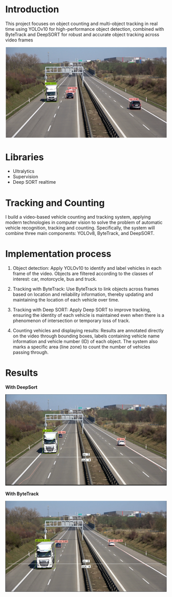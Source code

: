 # Introduction 

This project focuses on object counting and multi-object tracking in real time using YOLOv10 for high-performance object detection, combined with ByteTrack and DeepSORT for robust and accurate object tracking across video frames

![tracking_demo](Images/Tracking.png)

# Libraries
- Ultralytics
- Supervision
- Deep SORT realtime

# Tracking and Counting

I build a video-based vehicle counting and tracking system, applying modern technologies in computer vision to solve the problem of automatic vehicle recognition, tracking and counting. Specifically, the system will combine three main components: YOLOv8, ByteTrack, and DeepSORT.

# Implementation process

1. Object detection: Apply YOLOv10 to identify and label vehicles in each frame of the video. Objects are filtered according to the classes of interest: car, motorcycle, bus and truck.

2. Tracking with ByteTrack: Use ByteTrack to link objects across frames based on location and reliability information, thereby updating and maintaining the location of each vehicle over time.

3. Tracking with Deep SORT: Apply Deep SORT to improve tracking, ensuring the identity of each vehicle is maintained even when there is a phenomenon of intersection or temporary loss of track.

4. Counting vehicles and displaying results: Results are annotated directly on the video through bounding boxes, labels containing vehicle name information and vehicle number (ID) of each object. The system also marks a specific area (line zone) to count the number of vehicles passing through.


# Results 

**With DeepSort**

![result_DeepSort](Images/result_Deepsort.png)


**With ByteTrack**

![result_ByteTrack](Images/Result_ByteTrack.png)


